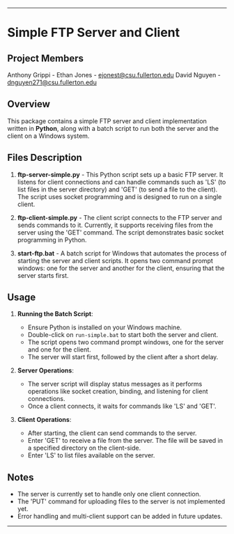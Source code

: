 
---

# Simple FTP Server and Client

## Project Members
Anthony Grippi - 
Ethan Jones - ejonest@csu.fullerton.edu
David Nguyen - dnguyen271@csu.fullerton.edu

## Overview
This package contains a simple FTP server and client implementation written in **Python**, along with a batch script to run both the server and the client on a Windows system.

## Files Description
1. **ftp-server-simple.py** - This Python script sets up a basic FTP server. It listens for client connections and can handle commands such as 'LS' (to list files in the server directory) and 'GET' (to send a file to the client). The script uses socket programming and is designed to run on a single client.

2. **ftp-client-simple.py** - The client script connects to the FTP server and sends commands to it. Currently, it supports receiving files from the server using the 'GET' command. The script demonstrates basic socket programming in Python.

3. **start-ftp.bat** - A batch script for Windows that automates the process of starting the server and client scripts. It opens two command prompt windows: one for the server and another for the client, ensuring that the server starts first.

## Usage
1. **Running the Batch Script**: 
   - Ensure Python is installed on your Windows machine.
   - Double-click on `run-simple.bat` to start both the server and client.
   - The script opens two command prompt windows, one for the server and one for the client.
   - The server will start first, followed by the client after a short delay.

2. **Server Operations**:
   - The server script will display status messages as it performs operations like socket creation, binding, and listening for client connections.
   - Once a client connects, it waits for commands like 'LS' and 'GET'.

3. **Client Operations**:
   - After starting, the client can send commands to the server.
   - Enter 'GET' to receive a file from the server. The file will be saved in a specified directory on the client-side.
   - Enter 'LS' to list files available on the server.

## Notes
- The server is currently set to handle only one client connection.
- The 'PUT' command for uploading files to the server is not implemented yet.
- Error handling and multi-client support can be added in future updates.

---
